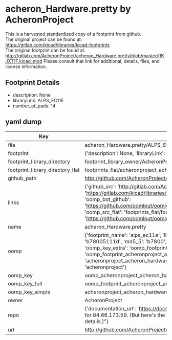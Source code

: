# acheron_Hardware.pretty by AcheronProject  
This is a harvested standardized copy of a footprint from github.  
The original project can be found at:  
https://gitlab.com/kicad/libraries/kicad-footprints  
The original footprint can be found at:
http://gitlab.com/AcheronProject/acheron_Hardware.pretty/blob/master/RKJXT1F.kicad_mod
Please consult that link for additional, details, files, and license information.  
## Footprint Details
* description: None  
* libraryLink: ALPS_EC11E  
* number_of_pads: 14  
## yaml dump  
| Key | Value |  
| --- | --- |  
| file | acheron_Hardware.pretty/ALPS_EC11E.kicad_mod |  
| footprint | {'description': None, 'libraryLink': 'ALPS_EC11E', 'number_of_pads': 14} |  
| footprint_library_directory | footprint_library_owner/AcheronProject_acheron_Hardware.pretty |  
| footprint_library_directory_flat | footprints_flat/acheronproject_acheron_hardware_alps_ec11e/working |  
| github_path | http://github.com/AcheronProject/acheron_Hardware.pretty/blob/master/ALPS_EC11E.kicad_mod |  
| links | {'github_src': 'http://gitlab.com/AcheronProject/acheron_Hardware.pretty/blob/master/RKJXT1F.kicad_mod', 'github_src_repo': 'https://gitlab.com/kicad/libraries/kicad-footprints', 'oomp_bot': 'footprints/acheronproject_acheron_hardware_alps_ec11e/working', 'oomp_bot_github': 'https://github.com/oomlout/oomlout_oomp_footprint_bot/tree/main/footprints/acheronproject_acheron_hardware_alps_ec11e/working', 'oomp_src_flat': 'footprints_flat/footprints_flat/acheronproject_acheron_hardware_alps_ec11e/working', 'oomp_src_flat_github': 'https://github.com/oomlout/oomlout_oomp_footprint_src/tree/main/footprints_flat/acheronproject_acheron_hardware_alps_ec11e/working'} |  
| name | acheron_Hardware.pretty |  
| oomp | {'footprint_name': 'alps_ec11e', 'library_name': 'acheron_hardware', 'md5': 'b78005111dd52e01013896f1c1ef7c15', 'md5_10': 'b78005111d', 'md5_5': 'b7800', 'md5_6': 'b78005', 'oomp_key': 'oomp_acheronproject_acheron_hardware_alps_ec11e', 'oomp_key_extra': 'oomp_footprint_acheronproject_acheron_hardware_alps_ec11e', 'oomp_key_full': 'oomp_footprint_acheronproject_acheron_hardware_alps_ec11e_b78005', 'oomp_key_simple': 'acheronproject_acheron_hardware_alps_ec11e', 'original_filename': 'acheron_Hardware.pretty/ALPS_EC11E.kicad_mod', 'owner_name': 'acheronproject'} |  
| oomp_key | oomp_acheronproject_acheron_hardware_alps_ec11e |  
| oomp_key_full | oomp_footprint_acheronproject_acheron_hardware_alps_ec11e |  
| oomp_key_simple | acheronproject_acheron_hardware_alps_ec11e |  
| owner | AcheronProject |  
| repo | {'documentation_url': 'https://docs.github.com/rest/overview/resources-in-the-rest-api#rate-limiting', 'message': "API rate limit exceeded for 84.66.173.59. (But here's the good news: Authenticated requests get a higher rate limit. Check out the documentation for more details.)"} |  
| url | http://github.com/AcheronProject/acheron_Hardware.pretty |  


